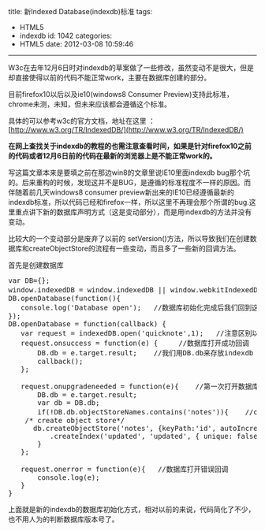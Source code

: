title: 新Indexed Database(indexdb)标准
tags:
  - HTML5
  - indexdb
id: 1042
categories:
  - HTML5
date: 2012-03-08 10:59:46
---

W3c在去年12月6日时对indexdb的草案做了一些修改，虽然变动不是很大，但是却直接使得以前的代码不能正常work，主要在数据库创建的部分。

目前firefox10以后以及ie10(windows8 Consumer Preview)支持此标准，chrome未测，未知，但未来应该都会遵循这个标准。

具体的可以参考w3c的官方文档，地址在这里 ：[http://www.w3.org/TR/IndexedDB/](http://www.w3.org/TR/IndexedDB/)

**在网上查找关于indexdb的教程的也需注意查看时间，如果是针对firefox10之前的代码或者12月6日前的代码在最新的浏览器上是不能正常work的。**

写这篇文章本来是要填之前在那边win8的文章里说IE10里面indexdb bug那个坑的。后来重构的时候，发现这并不是BUG，是遵循的标准程度不一样的原因。而伴随着前几天windows8 consumer preview新出来的IE10已经遵循最新的indexdb标准，所以代码已经和firefox一样，所以这里不再理会那个所谓的bug.这里重点讲下新的数据库声明方式（这是变动部分），而是用indexdb的方法并没有变动。

比较大的一个变动部分是废弃了以前的 setVersion()方法，所以导致我们在创建数据库和createObjectStore的流程有一些变动，而且多了一些新的回调方法。

首先是创建数据库

<pre lang="Javascript" line="1" colla="+">
var DB={};
window.indexedDB = window.indexedDB || window.webkitIndexedDB || window.mozIndexedDB; //各浏览器的各自的私有方法，这个不多说了；
DB.openDatabase(function(){
   console.log('Database open');   //数据库初始化完成后我们回到这里。
});
DB.openDatabase = function(callback) {
   var request = indexedDB.open('quicknote',1);   //注意区别以前的方法，这里第二个参数不再是description，而是数据库版本号
   request.onsuccess = function(e) {     //数据库打开成功回调
       DB.db = e.target.result;    //我们用DB.db来存放indexdb
       callback();
   };

   request.onupgradeneeded = function(e){    //第一次打开数据库或数据库升级时会触发，完成后根据情况触发success或者error
       DB.db = e.target.result;
       var db = DB.db;
       if(!DB.db.objectStoreNames.contains('notes')){    //createObjectStore,以前需要在setVersion时才能执行。
	/* create object store*/
	  db.createObjectStore('notes', {keyPath:'id', autoIncrement:true})
	      .createIndex('updated', 'updated', { unique: false });
       }
   };

   request.onerror = function(e){   //数据库打开错误回调
       console.log(e);
   }
}
</pre>

上面就是新的indexdb的数据库初始化方式，相对以前的来说，代码简化了不少，也不用人为的判断数据库版本号了。